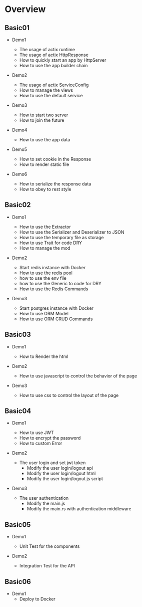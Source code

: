 # Overview

## Basic01

+ Demo1
  + The usage of actix runtime
  + The usage of actix HttpResponse
  + How to quickly start an app by HttpServer
  + How to use the app builder chain

+ Demo2
  + The usage of actix ServiceConfig
  + How to manage the views
  + How to use the default service

+ Demo3
  + How to start two server
  + How to join the future

+ Demo4
  + How to use the app data

+ Demo5
  + How to set cookie in the Response
  + How to render static file

+ Demo6
  + How to serialize the response data
  + How to obey to rest style

## Basic02

+ Demo1
  + How to use the Extractor
  + How to use the Serializer and Deserializer to JSON
  + How to use the temporary file as storage
  + How to use Trait for code DRY
  + How to manage the mod

+ Demo2
  + Start redis instance with Docker
  + How to use the redis pool
  + how to use the env file
  + how to use the Generic to code for DRY
  + How to use the Redis Commands 

+ Demo3
  + Start postgres instance with Docker
  + How to use ORM Model
  + How to use ORM CRUD Commands

## Basic03

+ Demo1
  + How to Render the html

+ Demo2
  + How to use javascript to control the behavior of the page

+ Demo3
  + How to use css to control the layout of the page

## Basic04
  
+ Demo1
  + How to use JWT
  + How to encrypt the password
  + How to custom Error

+ Demo2
  + The user login and set jwt token
    + Modify the user login/logout api
    + Modify the user login/logout html
    + Modify the user login/logout js script

+ Demo3
  + The user authentication
    + Modify the main.js
    + Modify the main.rs with authentication middleware

## Basic05

+ Demo1
  + Unit Test for the components

+ Demo2
  + Integration Test for the API

## Basic06

+ Demo1
  + Deploy to Docker
